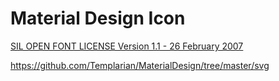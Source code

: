 # Material Design Icon

[SIL OPEN FONT LICENSE Version 1.1 - 26 February 2007](https://github.com/Templarian/MaterialDesign/blob/master/LICENSE)


https://github.com/Templarian/MaterialDesign/tree/master/svg